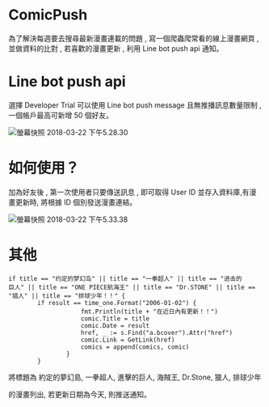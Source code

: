 # ComicPush

為了解決每週要去搜尋最新漫畫連載的問題 , 寫一個爬蟲爬常看的線上漫畫網頁 , 並做資料的比對 , 若喜歡的漫畫更新 , 利用 Line bot push api 通知。

# Line bot push api

選擇 Developer Trial 可以使用 Line bot push message 且無推播訊息數量限制 , 一個帳戶最高可新增 50 個好友。

![螢幕快照 2018-03-22 下午5.28.30](https://i.imgur.com/1AXmw88.png)

# 如何使用？

加為好友後 , 第一次使用者只要傳送訊息 , 即可取得 User ID 並存入資料庫,有漫畫更新時, 將根據 ID 個別發送漫畫連結。

![螢幕快照 2018-03-22 下午5.33.38](https://i.imgur.com/UFtngZR.png)

# 其他

```
if title == "约定的梦幻岛" || title == "一拳超人" || title == "进击的
巨人" || title == "ONE PIECE航海王" || title == "Dr.STONE" || title == "猎人" || title == "排球少年！！" {
		if result == time_one.Format("2006-01-02") {
					fmt.Println(title + "在近日內有更新！！")
					comic.Title = title
					comic.Date = result
					href, _ := s.Find("a.bcover").Attr("href")
					comic.Link = GetLink(href)
					comics = append(comics, comic)
				}
		}
```

將標題為 約定的夢幻島, 一拳超人, 進擊的巨人, 海賊王, Dr.Stone, 獵人, 排球少年

的漫畫列出, 若更新日期為今天, 則推送通知。